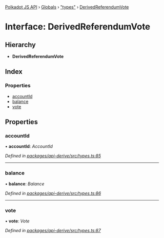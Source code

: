 [Polkadot JS API](../README.md) › [Globals](../globals.md) › ["types"](../modules/_types_.md) › [DerivedReferendumVote](_types_.derivedreferendumvote.md)

# Interface: DerivedReferendumVote

## Hierarchy

* **DerivedReferendumVote**

## Index

### Properties

* [accountId](_types_.derivedreferendumvote.md#accountid)
* [balance](_types_.derivedreferendumvote.md#balance)
* [vote](_types_.derivedreferendumvote.md#vote)

## Properties

###  accountId

• **accountId**: *AccountId*

*Defined in [packages/api-derive/src/types.ts:85](https://github.com/polkadot-js/api/blob/b440c9b0ea/packages/api-derive/src/types.ts#L85)*

___

###  balance

• **balance**: *Balance*

*Defined in [packages/api-derive/src/types.ts:86](https://github.com/polkadot-js/api/blob/b440c9b0ea/packages/api-derive/src/types.ts#L86)*

___

###  vote

• **vote**: *Vote*

*Defined in [packages/api-derive/src/types.ts:87](https://github.com/polkadot-js/api/blob/b440c9b0ea/packages/api-derive/src/types.ts#L87)*
